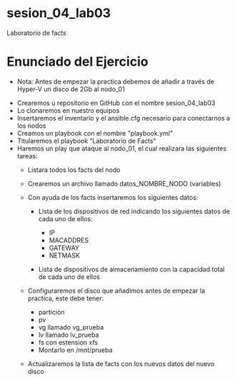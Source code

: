 # sesion_04_lab03
Laboratorio de facts

# Enunciado del Ejercicio

* Nota: Antes de empezar la practica debemos de añadir a través de Hyper-V un disco de 2Gb al nodo_01

- Crearemos u repositorio en GitHub con el nombre sesion_04_lab03
- Lo clonaremos en nuestro equipos
- Insertaremos el inventario y el ansible.cfg necesario para conectarnos a los nodos
- Creamos un playbook con el nombre "playbook.yml"
- Titularemos el playbook "Laboratorio de Facts"
- Haremos un play que ataque al nodo_01, el cual realizara las siguientes tareas:
	- Listara todos los facts del nodo
	- Crearemos un archivo llamado datos_NOMBRE_NODO (variables)
	- Con ayuda de los facts insertaremos los siguientes datos:
		- Lista de los dispositivos de red indicando los siguientes datos de cada uno de ellos:
			- IP
			- MACADDRES
			- GATEWAY
			- NETMASK
		
		- Lista de dispositivos de almacenamiento con la capacidad total de cada uno de ellos
	- Configuraremos el disco que añadimos antes de empezar la practica, este debe tener:
		- partición
		- pv
		- vg llamado vg_prueba
		- lv llamado lv_prueba
		- fs con estension xfs
		- Montarlo en /mnt/prueba
	
	- Actualizaremos la lista de facts con los nuevos datos del nuevo disco
